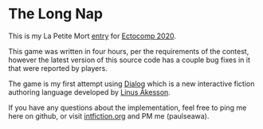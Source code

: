 # The Long Nap

This is my La Petite Mort [entry](https://paulseawa.itch.io/the-long-nap) for [Ectocomp 2020](https://itch.io/jam/ectocomp-2020-english). 
 
This game was written in four hours, per the requirements of the contest, however the latest version of 
this source code has a couple bug fixes in it that were reported by players.

The game is my first attempt using [Dialog](https://www.linusakesson.net/dialog/) which is a new
interactive fiction authoring language developed by [Linus Åkesson](https://www.linusakesson.net/).

If you have any questions about the implementation, feel free to ping me here on github, or visit
[intfiction.org](https://intfiction.org) and PM me (paulseawa).